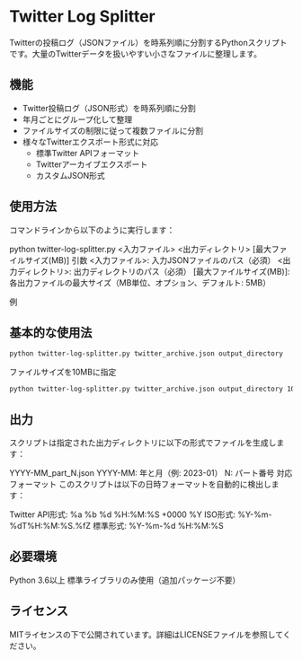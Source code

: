 # Twitter Log Splitter

Twitterの投稿ログ（JSONファイル）を時系列順に分割するPythonスクリプトです。大量のTwitterデータを扱いやすい小さなファイルに整理します。

## 機能

- Twitter投稿ログ（JSON形式）を時系列順に分割
- 年月ごとにグループ化して整理
- ファイルサイズの制限に従って複数ファイルに分割
- 様々なTwitterエクスポート形式に対応
  - 標準Twitter APIフォーマット
  - Twitterアーカイブエクスポート
  - カスタムJSON形式

## 使用方法

コマンドラインから以下のように実行します：

python twitter-log-splitter.py <入力ファイル> <出力ディレクトリ> [最大ファイルサイズ(MB)]
引数
<入力ファイル>: 入力JSONファイルのパス（必須）
<出力ディレクトリ>: 出力ディレクトリのパス（必須）
[最大ファイルサイズ(MB)]: 各出力ファイルの最大サイズ（MB単位、オプション、デフォルト: 5MB）

例
## 基本的な使用法
```bash
python twitter-log-splitter.py twitter_archive.json output_directory
```
ファイルサイズを10MBに指定
```bash
python twitter-log-splitter.py twitter_archive.json output_directory 10
```

## 出力
スクリプトは指定された出力ディレクトリに以下の形式でファイルを生成します：

YYYY-MM_part_N.json
YYYY-MM: 年と月（例: 2023-01）
N: パート番号
対応フォーマット
このスクリプトは以下の日時フォーマットを自動的に検出します：

Twitter API形式: %a %b %d %H:%M:%S +0000 %Y
ISO形式: %Y-%m-%dT%H:%M:%S.%fZ
標準形式: %Y-%m-%d %H:%M:%S

## 必要環境
Python 3.6以上
標準ライブラリのみ使用（追加パッケージ不要）

## ライセンス
MITライセンスの下で公開されています。詳細はLICENSEファイルを参照してください。
 
